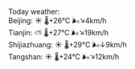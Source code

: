 Today weather:  
Beijing: ☀️   🌡️+26°C 🌬️↘4km/h  
Tianjin: ⛅️  🌡️+27°C 🌬️↘19km/h  
Shijiazhuang: ☀️   🌡️+29°C 🌬️↓9km/h  
Tangshan: ☀️   🌡️+24°C 🌬️↘12km/h  
